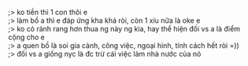 ;> ko tiền thì 1 con thôi e<br>
;> làm bồ a thì e đáp ứng kha khá ròi, còn 1 xíu nữa là oke e<br>
;> ko có rảnh rang hơn thua ng này ng kia, hay thể hiện đối vs a là điểm cộng cho e<br>
;> a quen bồ là soi gia cảnh, công việc, ngoại hình, tính cách hết ròi =))<br>
;> đối vs a giống nyc là đc trừ cái việc làm nhà nước của nó
